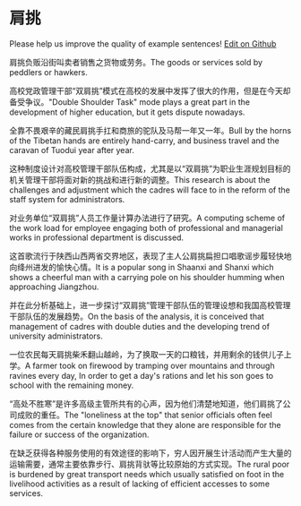 # 肩挑

Please help us improve the quality of example sentences! [Edit on Github](https://github.com/jiyushe/jiyu-example-sentence-source/blob/main/chinese/jiantiao.md)

<p><span class="chinese">肩挑负贩沿街叫卖者销售之货物或劳务。</span><span class="english">The goods or services sold by peddlers or hawkers.</span></p>

<p><span class="chinese">高校党政管理干部“双肩挑”模式在高校的发展中发挥了很大的作用，但是在今天却备受争议。</span><span class="english">"Double Shoulder Task" mode plays a great part in the development of higher education, but it gets dispute nowadays.</span></p>

<p><span class="chinese">全靠不畏艰辛的藏民肩挑手扛和商旅的驼队及马帮一年又一年。</span><span class="english">Bull by the horns of the Tibetan hands are entirely hand-carry, and business travel and the caravan of Tuodui year after year.</span></p>

<p><span class="chinese">这种制度设计对高校管理干部队伍构成，尤其是以“双肩挑”为职业生涯规划目标的机关管理干部将面对新的挑战和进行新的调整。</span><span class="english">This research is about the challenges and adjustment which the cadres will face to in the reform of the staff system for administrators.</span></p>

<p><span class="chinese">对业务单位“双肩挑”人员工作量计算办法进行了研究。</span><span class="english">A computing scheme of the work load for employee engaging both of professional and managerial works in professional department is discussed.</span></p>

<p><span class="chinese">这首歌流行于陕西山西两省交界地区，表现了主人公肩挑扁担口唱歌谣步履轻快地向绛州进发的愉快心情。</span><span class="english">It is a popular song in Shaanxi and Shanxi which shows a cheerful man with a carrying pole on his shoulder humming when approaching Jiangzhou.</span></p>

<p><span class="chinese">并在此分析基础上，进一步探讨“双肩挑”管理干部队伍的管理设想和我国高校管理干部队伍的发展趋势。</span><span class="english">On the basis of the analysis, it is conceived that management of cadres with double duties and the developing trend of university administrators.</span></p>

<p><span class="chinese">一位农民每天肩挑柴禾翻山越岭，为了换取一天的口粮钱，并用剩余的钱供儿子上学。</span><span class="english">A farmer took on firewood by tramping over mountains and through ravines every day, In order to get a day's rations and let his son goes to school with the remaining money.</span></p>

<p><span class="chinese">“高处不胜寒”是许多高级主管所共有的心声，因为他们清楚地知道，他们肩挑了公司成败的重任。</span><span class="english">The "loneliness at the top" that senior officials often feel comes from the certain knowledge that they alone are responsible for the failure or success of the organization.</span></p>

<p><span class="chinese">在缺乏获得各种服务使用的有效途径的影响下，穷人因开展生计活动而产生大量的运输需要，通常主要依靠步行、肩挑背驮等比较原始的方式实现。</span><span class="english">The rural poor is burdened by great transport needs which usually satisfied on foot in the livelihood activities as a result of lacking of efficient accesses to some services.</span></p>

